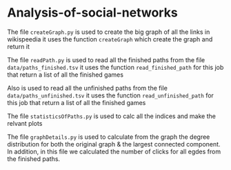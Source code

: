 # Analysis-of-social-networks

The file `createGraph.py` is used to create the big graph of all the links in wikispeedia
it uses the function `createGraph` which create the graph and return it

The file `readPath.py` is used to read all the finished paths from the file `data/paths_finished.tsv` it uses the function `read_finished_path` for this job that return a list of all the finished games

Also is used to read all the unfinished paths from the file `data/paths_unfinished.tsv` it uses the function `read_unfinished_path` for this job that return a list of all the finished games

The file  `statisticsOfPaths.py` is used to calc all the indices and make the relvant plots

The file  `graphDetails.py` is used to calculate from the graph the degree distribution for both the original graph & the largest connected component. In addition, in this file we calculated the number of clicks for all egdes from the finished paths.
